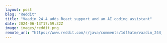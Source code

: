 ```yaml
---
layout: post
blog: "Reddit"
title: "Vaadin 24.4 adds React support and an AI coding assistant"
date: 2024-06-13T17:59:32Z
image: images/reddit.png
remote_url: "https://www.reddit.com/r/java/comments/1df5atm/vaadin_244_adds_react_support_and_an_ai_coding/"
---
```

